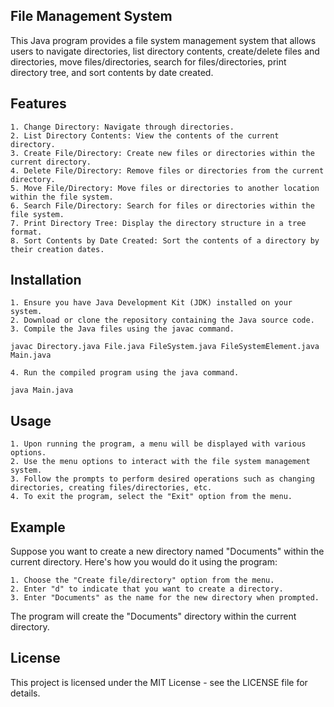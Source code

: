 ## File Management System

This Java program provides a file system management system that allows users to navigate directories, list directory contents, 
create/delete files and directories, move files/directories, search for files/directories, print directory tree, and sort contents by date created.


## Features

	1. Change Directory: Navigate through directories.
	2. List Directory Contents: View the contents of the current directory.
	3. Create File/Directory: Create new files or directories within the current directory.
	4. Delete File/Directory: Remove files or directories from the current directory.
	5. Move File/Directory: Move files or directories to another location within the file system.
	6. Search File/Directory: Search for files or directories within the file system.
	7. Print Directory Tree: Display the directory structure in a tree format.
	8. Sort Contents by Date Created: Sort the contents of a directory by their creation dates.


## Installation

	1. Ensure you have Java Development Kit (JDK) installed on your system.
	2. Download or clone the repository containing the Java source code.
	3. Compile the Java files using the javac command.
	
	javac Directory.java File.java FileSystem.java FileSystemElement.java Main.java

	4. Run the compiled program using the java command.

	java Main.java


## Usage

	1. Upon running the program, a menu will be displayed with various options.
	2. Use the menu options to interact with the file system management system.
	3. Follow the prompts to perform desired operations such as changing directories, creating files/directories, etc.
	4. To exit the program, select the "Exit" option from the menu.


## Example

Suppose you want to create a new directory named "Documents" within the current directory. Here's how you would do it using the program:

	1. Choose the "Create file/directory" option from the menu.
	2. Enter "d" to indicate that you want to create a directory.
	3. Enter "Documents" as the name for the new directory when prompted.

The program will create the "Documents" directory within the current directory.


## License

This project is licensed under the MIT License - see the LICENSE file for details.
